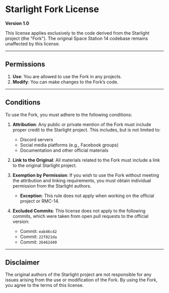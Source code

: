 # Starlight Fork License  

**Version 1.0**  

This license applies exclusively to the code derived from the Starlight project (the "Fork"). The original Space Station 14 codebase remains unaffected by this license.  

---

## Permissions  

1. **Use**: You are allowed to use the Fork in any projects.  
2. **Modify**: You can make changes to the Fork’s code.  

---

## Conditions  

To use the Fork, you must adhere to the following conditions:  

1. **Attribution**: Any public or private mention of the Fork must include proper credit to the Starlight project. This includes, but is not limited to:  
   - Discord servers  
   - Social media platforms (e.g., Facebook groups)  
   - Documentation and other official materials  

2. **Link to the Original**: All materials related to the Fork must include a link to the original Starlight project.  

3. **Exemption by Permission**: If you wish to use the Fork without meeting the attribution and linking requirements, you must obtain individual permission from the Starlight authors.  
   - **Exception**: This rule does not apply when working on the official project or RMC-14.  

4. **Excluded Commits**: This license does not apply to the following commits, which were taken from open pull requests to the official version:  
   - Commit: `eab46c42`  
   - Commit: `22f821da`  
   - Commit: `26462d49`  

---

## Disclaimer  

The original authors of the Starlight project are not responsible for any issues arising from the use or modification of the Fork. By using the Fork, you agree to the terms of this license.  